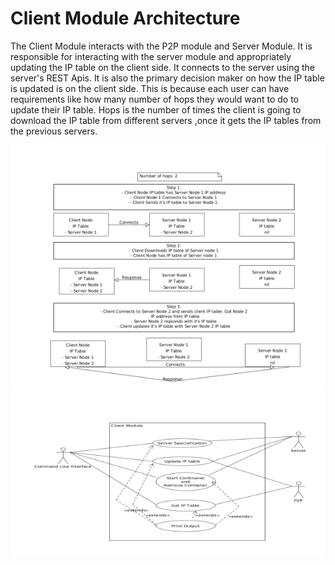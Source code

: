 # Client Module Architecture 

The Client Module interacts with the P2P module and Server Module. It is responsible for
interacting with the server module and appropriately updating the IP table on the client side. It
connects to the server using the server's REST Apis. It is also the primary decision maker on how
the IP table is updated is on the client side. This is because each user can have requirements like
how many number of hops they would want to do to update their IP table. Hops is the number of
times the client is going to download the IP table from different servers ,once it gets the IP tables
from the previous servers. 

![Visual demonstration of hops](images/NumOfHops.png)
![UML diagram of client module](images/clientmoduleArch.png)